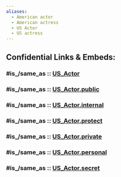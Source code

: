 ```yaml
---
aliases:
  - American actor
  - American actress
  - US Actor
  - US actress
---
```



## Confidential Links & Embeds: 

### #is_/same_as :: [US_Actor](/_Standards/Society/Communication/Media/Movie/Actor/US_Actor.md) 

### #is_/same_as :: [US_Actor.public](/_public/Society/Communication/Media/Movie/Actor/US_Actor.public.md) 

### #is_/same_as :: [US_Actor.internal](/_internal/Society/Communication/Media/Movie/Actor/US_Actor.internal.md) 

### #is_/same_as :: [US_Actor.protect](/_protect/Society/Communication/Media/Movie/Actor/US_Actor.protect.md) 

### #is_/same_as :: [US_Actor.private](/_private/Society/Communication/Media/Movie/Actor/US_Actor.private.md) 

### #is_/same_as :: [US_Actor.personal](/_personal/Society/Communication/Media/Movie/Actor/US_Actor.personal.md) 

### #is_/same_as :: [US_Actor.secret](/_secret/Society/Communication/Media/Movie/Actor/US_Actor.secret.md)

